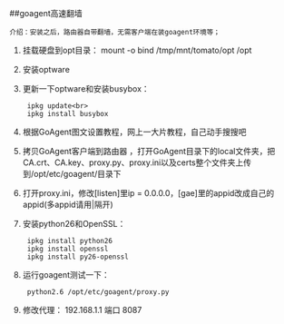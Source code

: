 ##goagent高速翻墙

	介绍：安装之后，路由器自带翻墙，无需客户端在装goagent环境等；
		
1. 挂载硬盘到opt目录：
mount -o bind /tmp/mnt/tomato/opt /opt
2. 安装optware
3. 更新一下optware和安装busybox：
	
		ipkg update<br>
		ipkg install busybox
4. 根据GoAgent图文设置教程，网上一大片教程，自己动手搜搜吧
5. 拷贝GoAgent客户端到路由器 ，打开GoAgent目录下的local文件夹，把CA.crt、CA.key、proxy.py、proxy.ini以及certs整个文件夹上传到/opt/etc/goagent/目录下
6. 打开proxy.ini，修改[listen]里ip = 0.0.0.0，[gae]里的appid改成自己的appid(多appid请用|隔开)
7. 安装python26和OpenSSL：
		
		ipkg install python26
		ipkg install openssl
		ipkg install py26-openssl 
8. 运行goagent测试一下：
		
		python2.6 /opt/etc/goagent/proxy.py
9. 修改代理： 192.168.1.1  端口  8087